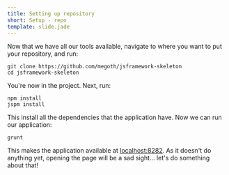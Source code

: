 ```yaml
---
title: Setting up repository
short: Setup - repo
template: slide.jade
---
```


Now that we have all our tools available, navigate to where you want to put your repository, and run:

    git clone https://github.com/megoth/jsframework-skeleton
    cd jsframework-skeleton

You're now in the project. Next, run:

    npm install
    jspm install

This install all the dependencies that the application have. Now we can run our application:

    grunt

This makes the application available at [localhost:8282](http://localhost:8282). As it doesn't do anything yet, opening the page will be a sad sight... let's do something about that!